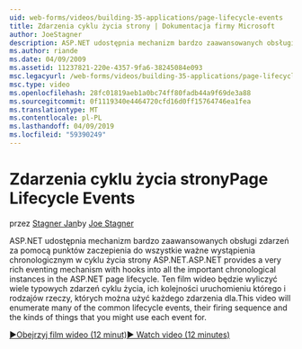 ```yaml
---
uid: web-forms/videos/building-35-applications/page-lifecycle-events
title: Zdarzenia cyklu życia strony | Dokumentacja firmy Microsoft
author: JoeStagner
description: ASP.NET udostępnia mechanizm bardzo zaawansowanych obsługi zdarzeń za pomocą punktów zaczepienia do wszystkie ważne wystąpienia chronologicznym w cyklu życia strony ASP.NET. Ten film wideo będzie wyliczenia...
ms.author: riande
ms.date: 04/09/2009
ms.assetid: 11237821-220e-4357-9fa6-38245084e093
msc.legacyurl: /web-forms/videos/building-35-applications/page-lifecycle-events
msc.type: video
ms.openlocfilehash: 28fc01819aeb1a0bc74ff80fadb44a9f69de3a88
ms.sourcegitcommit: 0f1119340e4464720cfd16d0ff15764746ea1fea
ms.translationtype: MT
ms.contentlocale: pl-PL
ms.lasthandoff: 04/09/2019
ms.locfileid: "59390249"
---
```

# <a name="page-lifecycle-events"></a><span data-ttu-id="497b5-104">Zdarzenia cyklu życia strony</span><span class="sxs-lookup"><span data-stu-id="497b5-104">Page Lifecycle Events</span></span>

<span data-ttu-id="497b5-105">przez [Stagner Jan](https://github.com/JoeStagner)</span><span class="sxs-lookup"><span data-stu-id="497b5-105">by [Joe Stagner](https://github.com/JoeStagner)</span></span>

<span data-ttu-id="497b5-106">ASP.NET udostępnia mechanizm bardzo zaawansowanych obsługi zdarzeń za pomocą punktów zaczepienia do wszystkie ważne wystąpienia chronologicznym w cyklu życia strony ASP.NET.</span><span class="sxs-lookup"><span data-stu-id="497b5-106">ASP.NET provides a very rich eventing mechanism with hooks into all the important chronological instances in the ASP.NET page lifecycle.</span></span> <span data-ttu-id="497b5-107">Ten film wideo będzie wyliczyć wiele typowych zdarzeń cyklu życia, ich kolejności uruchomieniu którego i rodzajów rzeczy, których można użyć każdego zdarzenia dla.</span><span class="sxs-lookup"><span data-stu-id="497b5-107">This video will enumerate many of the common lifecycle events, their firing sequence and the kinds of things that you might use each event for.</span></span>

[<span data-ttu-id="497b5-108">&#9654;Obejrzyj film wideo (12 minut)</span><span class="sxs-lookup"><span data-stu-id="497b5-108">&#9654; Watch video (12 minutes)</span></span>](https://channel9.msdn.com/Blogs/ASP-NET-Site-Videos/page-lifecycle-events)
